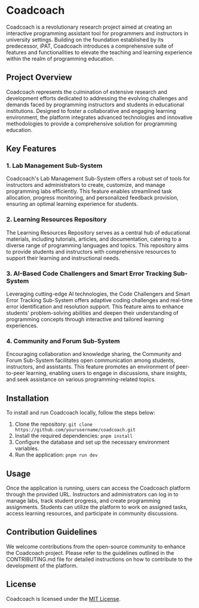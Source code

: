 # Coadcoach

Coadcoach is a revolutionary research project aimed at creating an interactive programming assistant tool for programmers and instructors in university settings. Building on the foundation established by its predecessor, iPAT, Coadcoach introduces a comprehensive suite of features and functionalities to elevate the teaching and learning experience within the realm of programming education.

## Project Overview

Coadcoach represents the culmination of extensive research and development efforts dedicated to addressing the evolving challenges and demands faced by programming instructors and students in educational institutions. Designed to foster a collaborative and engaging learning environment, the platform integrates advanced technologies and innovative methodologies to provide a comprehensive solution for programming education.

## Key Features

### 1. Lab Management Sub-System

Coadcoach's Lab Management Sub-System offers a robust set of tools for instructors and administrators to create, customize, and manage programming labs efficiently. This feature enables streamlined task allocation, progress monitoring, and personalized feedback provision, ensuring an optimal learning experience for students.

### 2. Learning Resources Repository

The Learning Resources Repository serves as a central hub of educational materials, including tutorials, articles, and documentation, catering to a diverse range of programming languages and topics. This repository aims to provide students and instructors with comprehensive resources to support their learning and instructional needs.

### 3. AI-Based Code Challengers and Smart Error Tracking Sub-System

Leveraging cutting-edge AI technologies, the Code Challengers and Smart Error Tracking Sub-System offers adaptive coding challenges and real-time error identification and resolution support. This feature aims to enhance students' problem-solving abilities and deepen their understanding of programming concepts through interactive and tailored learning experiences.

### 4. Community and Forum Sub-System

Encouraging collaboration and knowledge sharing, the Community and Forum Sub-System facilitates open communication among students, instructors, and assistants. This feature promotes an environment of peer-to-peer learning, enabling users to engage in discussions, share insights, and seek assistance on various programming-related topics.

## Installation

To install and run Coadcoach locally, follow the steps below:

1. Clone the repository: `git clone https://github.com/yourusername/coadcoach.git`
2. Install the required dependencies: `pnpm install`
3. Configure the database and set up the necessary environment variables.
4. Run the application: `pnpm run dev`

## Usage

Once the application is running, users can access the Coadcoach platform through the provided URL. Instructors and administrators can log in to manage labs, track student progress, and create programming assignments. Students can utilize the platform to work on assigned tasks, access learning resources, and participate in community discussions.

## Contribution Guidelines

We welcome contributions from the open-source community to enhance the Coadcoach project. Please refer to the guidelines outlined in the CONTRIBUTING.md file for detailed instructions on how to contribute to the development of the platform.

## License

Coadcoach is licensed under the [MIT License](https://opensource.org/licenses/MIT).



